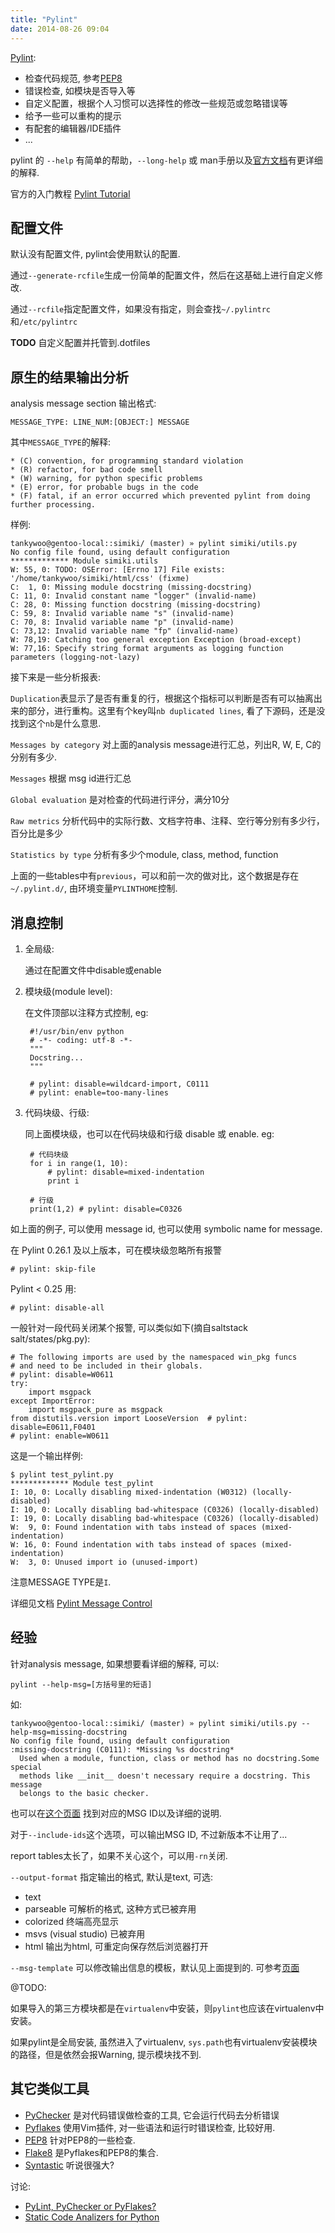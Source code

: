 ```yaml
---
title: "Pylint"
date: 2014-08-26 09:04
---
```


[Pylint](http://www.pylint.org):

* 检查代码规范, 参考[PEP8](http://legacy.python.org/dev/peps/pep-0008/)
* 错误检查, 如模块是否导入等
* 自定义配置，根据个人习惯可以选择性的修改一些规范或忽略错误等
* 给予一些可以重构的提示
* 有配套的编辑器/IDE插件
* ...

pylint 的 `--help` 有简单的帮助，`--long-help` 或 man手册以及[官方文档](http://docs.pylint.org/)有更详细的解释.

官方的入门教程 [Pylint Tutorial](http://docs.pylint.org/tutorial.html)

## 配置文件 ##

默认没有配置文件, pylint会使用默认的配置.

通过`--generate-rcfile`生成一份简单的配置文件，然后在这基础上进行自定义修改.

通过`--rcfile`指定配置文件，如果没有指定，则会查找`~/.pylintrc`和`/etc/pylintrc`

**TODO** 自定义配置并托管到.dotfiles

## 原生的结果输出分析 ##

analysis message section 输出格式:

    MESSAGE_TYPE: LINE_NUM:[OBJECT:] MESSAGE

其中`MESSAGE_TYPE`的解释:

    * (C) convention, for programming standard violation
    * (R) refactor, for bad code smell
    * (W) warning, for python specific problems
    * (E) error, for probable bugs in the code
    * (F) fatal, if an error occurred which prevented pylint from doing further processing.

样例:

    tankywoo@gentoo-local::simiki/ (master) » pylint simiki/utils.py
    No config file found, using default configuration
    ************* Module simiki.utils
    W: 55, 0: TODO: OSError: [Errno 17] File exists: '/home/tankywoo/simiki/html/css' (fixme)
    C:  1, 0: Missing module docstring (missing-docstring)
    C: 11, 0: Invalid constant name "logger" (invalid-name)
    C: 28, 0: Missing function docstring (missing-docstring)
    C: 59, 8: Invalid variable name "s" (invalid-name)
    C: 70, 8: Invalid variable name "p" (invalid-name)
    C: 73,12: Invalid variable name "fp" (invalid-name)
    W: 78,19: Catching too general exception Exception (broad-except)
    W: 77,16: Specify string format arguments as logging function parameters (logging-not-lazy)


接下来是一些分析报表:

`Duplication`表显示了是否有重复的行，根据这个指标可以判断是否有可以抽离出来的部分，进行重构。这里有个key叫`nb duplicated lines`, 看了下源码，还是没找到这个`nb`是什么意思.

`Messages by category` 对上面的analysis message进行汇总，列出R, W, E, C的分别有多少.

`Messages` 根据 msg id进行汇总

`Global evaluation` 是对检查的代码进行评分，满分10分

`Raw metrics` 分析代码中的实际行数、文档字符串、注释、空行等分别有多少行，百分比是多少

`Statistics by type` 分析有多少个module, class, method, function

上面的一些tables中有`previous`，可以和前一次的做对比，这个数据是存在`~/.pylint.d/`, 由环境变量`PYLINTHOME`控制.


## 消息控制 ##

1. 全局级:

    通过在配置文件中disable或enable

2. 模块级(module level):

    在文件顶部以注释方式控制, eg:

        #!/usr/bin/env python
        # -*- coding: utf-8 -*-
        """
        Docstring...
        """

        # pylint: disable=wildcard-import, C0111
        # pylint: enable=too-many-lines

3. 代码块级、行级:

    同上面模块级，也可以在代码块级和行级 disable 或 enable. eg:

        # 代码块级
        for i in range(1, 10):
            # pylint: disable=mixed-indentation
            print i

        # 行级
        print(1,2) # pylint: disable=C0326


如上面的例子, 可以使用 message id, 也可以使用 symbolic name for message.

在 Pylint 0.26.1 及以上版本，可在模块级忽略所有报警

    # pylint: skip-file

Pylint < 0.25 用:

    # pylint: disable-all


一般针对一段代码关闭某个报警, 可以类似如下(摘自saltstack salt/states/pkg.py):

    # The following imports are used by the namespaced win_pkg funcs
    # and need to be included in their globals.
    # pylint: disable=W0611
    try:
        import msgpack
    except ImportError:
        import msgpack_pure as msgpack
    from distutils.version import LooseVersion  # pylint: disable=E0611,F0401
    # pylint: enable=W0611


这是一个输出样例:

    $ pylint test_pylint.py
    ************* Module test_pylint
    I: 10, 0: Locally disabling mixed-indentation (W0312) (locally-disabled)
    I: 10, 0: Locally disabling bad-whitespace (C0326) (locally-disabled)
    I: 19, 0: Locally disabling bad-whitespace (C0326) (locally-disabled)
    W:  9, 0: Found indentation with tabs instead of spaces (mixed-indentation)
    W: 16, 0: Found indentation with tabs instead of spaces (mixed-indentation)
    W:  3, 0: Unused import io (unused-import)

注意MESSAGE TYPE是`I`.

详细见文档 [Pylint Message Control](http://docs.pylint.org/faq.html#message-control)

## 经验 ##

针对analysis message, 如果想要看详细的解释, 可以:

    pylint --help-msg=[方括号里的短语]

如:

    tankywoo@gentoo-local::simiki/ (master) » pylint simiki/utils.py --help-msg=missing-docstring
    No config file found, using default configuration
    :missing-docstring (C0111): *Missing %s docstring*
      Used when a module, function, class or method has no docstring.Some special
      methods like __init__ doesn't necessary require a docstring. This message
      belongs to the basic checker.

也可以在[这个页面](http://pylint-messages.wikidot.com/all-messages) 找到对应的MSG ID以及详细的说明.

对于`--include-ids`这个选项，可以输出MSG ID, 不过新版本不让用了...

report tables太长了，如果不关心这个，可以用`-rn`关闭.

`--output-format` 指定输出的格式, 默认是text, 可选:

* text
* parseable 可解析的格式, 这种方式已被弃用
* colorized 终端高亮显示
* msvs (visual studio) 已被弃用
* html 输出为html, 可重定向保存然后浏览器打开

`--msg-template` 可以修改输出信息的模板，默认见上面提到的. 可参考[页面](http://docs.pylint.org/output.html)

@TODO:

如果导入的第三方模块都是在`virtualenv`中安装，则`pylint`也应该在virtualenv中安装。

如果pylint是全局安装, 虽然进入了virtualenv, `sys.path`也有virtualenv安装模块的路径，但是依然会报Warning, 提示模块找不到.

## 其它类似工具 ##

* [PyChecker](http://pychecker.sourceforge.net/) 是对代码错误做检查的工具, 它会运行代码去分析错误
* [Pyflakes](https://pypi.python.org/pypi/pyflakes) 使用Vim插件, 对一些语法和运行时错误检查, 比较好用.
* [PEP8](https://pypi.python.org/pypi/pep8) 针对PEP8的一些检查.
* [Flake8](https://pypi.python.org/pypi/flake8) 是Pyflakes和PEP8的集合.
* [Syntastic](https://github.com/scrooloose/syntastic) 听说很强大?

讨论:

* [PyLint, PyChecker or PyFlakes?](http://stackoverflow.com/questions/1428872/pylint-pychecker-or-pyflakes)
* [Static Code Analizers for Python](http://doughellmann.com/2008/03/01/static-code-analizers-for-python.html)
